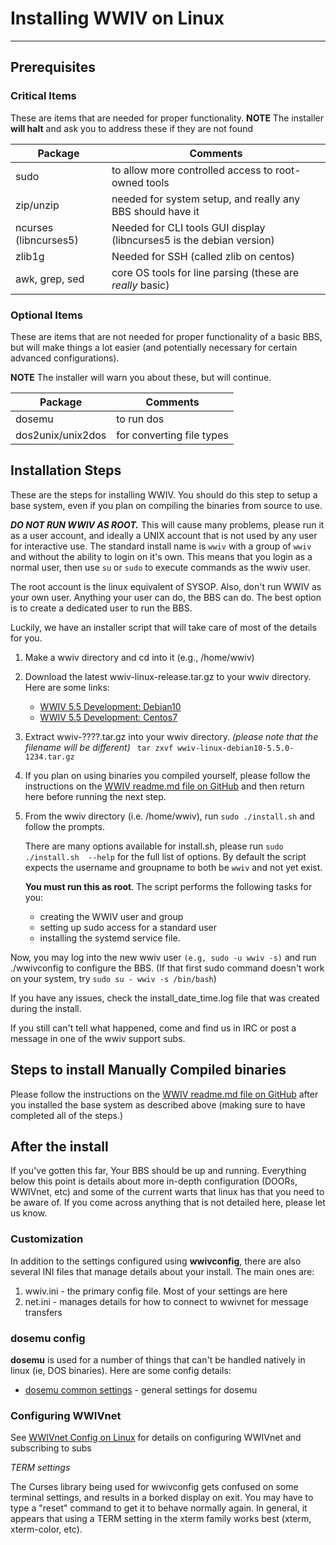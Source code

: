 # Installing WWIV on Linux
***

## Prerequisites

### Critical Items
These are items that are needed for proper functionality.
**NOTE** The installer **will halt** and ask you to address these if they are not found

Package | Comments
------- | ----------
sudo | to allow more controlled access to root-owned tools
zip/unzip | needed for system setup, and really any BBS should have it
ncurses (libncurses5)| Needed for CLI tools GUI display (libncurses5 is the debian version)
zlib1g | Needed for SSH (called zlib on centos)
awk, grep, sed | core OS tools for line parsing (these are _really_ basic)




### Optional Items
These are items that are not needed for proper functionality of a basic BBS, but will make things
a lot easier (and potentially necessary for certain advanced configurations).

**NOTE** The installer will warn you about these, but will continue.

Package | Comments
------- | ----------
dosemu | to run dos|based doors and utilities  
dos2unix/unix2dos | for converting file types  




## Installation Steps

These are the steps for installing WWIV.  You should do this step to setup
a base system, even if you plan on compiling the binaries from source to use.

_**DO NOT RUN WWIV AS ROOT.**_ This will cause many problems, please run it
as a user account, and ideally a UNIX account that is not used by any
user for interactive use.  The standard install name is ```wwiv``` with
a group of ```wwiv``` and without the ability to login on it's own.  This
means that you login as a normal user, then use ```su``` or ```sudo``` to
execute commands as the wwiv user.

The root account is the linux equivalent of SYSOP. Also, don't run WWIV
as your own user. Anything your user can do, the BBS can do. The best
option is to create a dedicated user to run the BBS.

Luckily, we have an installer script that will take care of most of the
details for you.

1. Make a wwiv directory and cd into it (e.g., /home/wwiv)   

2. Download the latest wwiv-linux-release.tar.gz to your wwiv directory.
   Here are some links: 
     * [WWIV 5.5 Development: Debian10](https://build.wwivbbs.org/jenkins/job/wwiv/label=linux-debian10/lastSuccessfulBuild/)
     * [WWIV 5.5 Development: Centos7](https://build.wwivbbs.org/jenkins/job/wwiv/label=linux-centos7/lastSuccessfulBuild/)  
3. Extract wwiv-????.tar.gz into your wwiv directory.
   *(please note that the filename will be different)* 
       ```
		   tar zxvf wwiv-linux-debian10-5.5.0-1234.tar.gz```   
4. If you plan on using binaries you compiled yourself, please follow the
   instructions on the [WWIV readme.md file on GitHub](https://github.com/wwivbbs/wwiv#building-on-linux)
   and then return here before running the next step.

5. From the wwiv directory (i.e. /home/wwiv), run ``sudo ./install.sh`` and
   follow the prompts.

   There are many options available for install.sh,
   please run ```sudo ./install.sh  --help``` for the full list of options. 
   By default the script expects the username and groupname to both be 
   ```wwiv``` and not yet exist.

   **You must run this as root**.  The script performs the following tasks
   for you:

   * creating the WWIV user and group
   * setting up sudo access for a standard user
   * installing the systemd service file.  

Now, you may log into the new wwiv user ``(e.g, sudo -u wwiv -s)`` and run ./wwivconfig
to configure the BBS.
(If that first sudo command doesn't work on your system, try 
```sudo su - wwiv -s /bin/bash```)

If you have any issues, check the install_date_time.log file that was created
during the install.  

If you still can't tell what happened, come and find us in IRC or post a message
in one of the wwiv support subs.

## Steps to install Manually Compiled binaries

Please follow the instructions on the 
[WWIV readme.md file on GitHub](https://github.com/wwivbbs/wwiv#building-one-linux)
after you installed the base system as described above (making sure to have
completed all of the steps.)

## After the install

If you've gotten this far, Your BBS should be up and running. Everything below
this point is details about more in-depth configuration (DOORs, WWIVnet, etc) 
and some of the current warts that linux has that you need to be aware of. 
If you come across anything that is not detailed here, please let us know.

### Customization
In addition to the settings configured using **wwivconfig**, there are also 
several INI files that manage details about your install.  The main ones are:

1. wwiv.ini - the primary config file.  Most of your settings are here
1. net.ini - manages details for how to connect to wwivnet for message transfers

### dosemu config 

**dosemu** is used for a number of things that can't be handled natively in
linux (ie, DOS binaries). Here are some config details: 

* [dosemu common settings](../cfg/dosemu.md) - general settings for dosemu  

### Configuring WWIVnet 
See [WWIVnet Config on Linux](../network/wwivnet_linux.md) for details on
configuring WWIVnet and subscribing to subs

_TERM settings_

The Curses library being used for wwivconfig gets confused on some terminal
settings, and results in a borked display on exit. You may have to type a
"reset" command to get it to behave normally again. In general, it appears
that using a TERM setting in the xterm family works best (xterm, 
xterm-color, etc).

